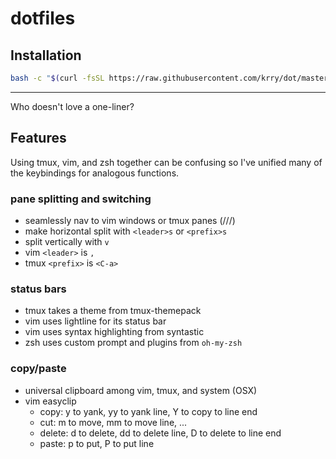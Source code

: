 # dotfiles

## Installation

``` sh
bash -c "$(curl -fsSL https://raw.githubusercontent.com/krry/dot/master/liftoff.sh)"
```
---

Who doesn't love a one-liner?

## Features

Using tmux, vim, and zsh together can be confusing
so I've unified many of the keybindings for analogous functions.

### pane splitting and switching
- seamlessly nav to vim windows or tmux panes (<C-h>/<C-j>/<C-k>/<C-l>)
- make horizontal split with `<leader>s` or `<prefix>s`
- split vertically with `v`
- vim `<leader>` is `,`
- tmux `<prefix>` is `<C-a>`

### status bars
- tmux takes a theme from tmux-themepack
- vim uses lightline for its status bar
- vim uses syntax highlighting from syntastic
- zsh uses custom prompt and plugins from `oh-my-zsh`

### copy/paste
- universal clipboard among vim, tmux, and system (OSX)
- vim easyclip
  - copy: y to yank, yy to yank line, Y to copy to line end
  - cut: m to move, mm to move line, ...
  - delete: d to delete, dd to delete line, D to delete to line end
  - paste: p to put, P to put line


